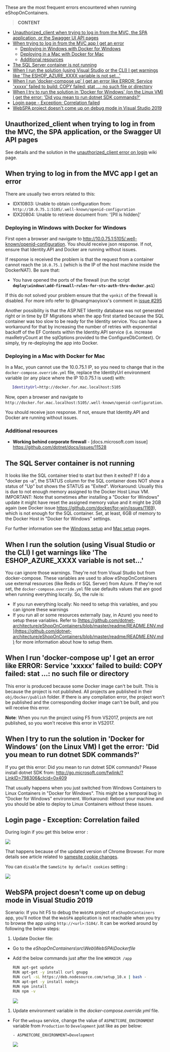 These are the most frequent errors encountered when running eShopOnContainers.

> **CONTENT**

- [Unauthorized_client when trying to log in from the MVC, the SPA application, or the Swagger UI API pages](#unauthorized_client-when-trying-to-log-in-from-the-mvc-the-spa-application-or-the-swagger-ui-api-pages)
- [When trying to log in from the MVC app I get an error](#when-trying-to-log-in-from-the-mvc-app-i-get-an-error)
  - [Deploying in Windows with Docker for Windows](#deploying-in-windows-with-docker-for-windows)
  - [Deploying in a Mac with Docker for Mac](#deploying-in-a-mac-with-docker-for-mac)
  - [Additional resources](#additional-resources)
- [The SQL Server container is not running](#the-sql-server-container-is-not-running)
- [When I run the solution (using Visual Studio or the CLI) I get warnings like 'The ESHOP_AZURE_XXXX variable is not set...'](#when-i-run-the-solution-using-visual-studio-or-the-cli-i-get-warnings-like-the-eshop_azure_xxxx-variable-is-not-set)
- [When I run 'docker-compose up' I get an error like ERROR: Service 'xxxxx' failed to build: COPY failed: stat ...: no such file or directory](#when-i-run-docker-compose-up-i-get-an-error-like-error-service-xxxxx-failed-to-build-copy-failed-stat--no-such-file-or-directory)
- [When I try to run the solution in 'Docker for Windows' (on the Linux VM) I get the error: 'Did you mean to run dotnet SDK commands?'](#when-i-try-to-run-the-solution-in-docker-for-windows-on-the-linux-vm-i-get-the-error-did-you-mean-to-run-dotnet-sdk-commands)
- [Login page - Exception: Correlation failed](#login-page---exception-correlation-failed)
- [WebSPA project doesn't come up on debug mode in Visual Studio 2019](#webspa-project-doesnt-come-up-on-debug-mode-in-visual-studio-2019)

## Unauthorized_client when trying to log in from the MVC, the SPA application, or the Swagger UI API pages

See details and the solution in the [unauthorized_client error on login](unauthorized_client-error-on-login) wiki page.

## When trying to log in from the MVC app I get an error

There are usually two errors related to this:

- IDX10803: Unable to obtain configuration from: `http://10.0.75.1:5105/.well-known/openid-configuration`
- IDX20804: Unable to retrieve document from: '[PII is hidden]'

### Deploying in Windows with Docker for Windows

First open a browser and navigate to <http://10.0.75.1:5105/.well-known/openid-configuration>. You should receive json response. If not, ensure that Identity.API and Docker are running without issues.

If response is received the problem is that the request from a container cannot reach the `10.0.75.1` (which is the IP of the host machine inside the DockerNAT). Be sure that:

- You have opened the ports of the firewall (run the script **`deploy\windows\add-firewall-rules-for-sts-auth-thru-docker.ps1`**)

If this do not solved your problem ensure that the `vpnkit` of the firewall is disabled. For more info refer to @huangmaoyixxx's comment in [issue #295](https://github.com/dotnet-architecture/eShopOnContainers/issues/295)

Another possibility is that the ASP.NET Identity database was not generated right or in time by EF Migrations when the app first started because the SQL container was too slow to be ready for the Identity service. You can have a workaround for that by increasing the number of retries with exponential backoff of the EF Contexts within the Identity.API service (i.e. increase maxRetryCount at the sqlOptions provided to the ConfigureDbContext). Or simply, try re-deploying the app into Docker. 

### Deploying in a Mac with Docker for Mac

In a Mac, youn cannot use the 10.0.75.1 IP, so you need to change that in the `docker-compose.override.yml` file, replace the IdentityUrl environment variable (or any place where the IP 10.0.75.1 is used) with:

 ```bash
    IdentityUrl=http://docker.for.mac.localhost:5105
 ```

Now, open a browser and navigate to `http://docker.for.mac.localhost:5105/.well-known/openid-configuration`. 

You should receive json response. If not, ensure that Identity.API and Docker are running without issues.

### Additional resources

- **Working behind corporate firewall** - [docs.microsoft.com issue]\
  https://github.com/dotnet/docs/issues/11528

## The SQL Server container is not running

It looks like the SQL container tried to start but then it exited?
If I do a "docker ps -a", the STATUS column for the SQL container does NOT show a status of "Up" but shows the STATUS as "Exited".
Workaround: Usually this is due to not enough memory assigned to the Docker Host Linux VM. 
IMPORTANT: Note that sometimes after installing a "Docker for Windows" update it might have reset the assigned memory value and it might be 2GB again (see Docker issue <https://github.com/docker/for-win/issues/1169>), which is not enough for the SQL container. Set, at least, 6GB of memory to the Docker Host in "Docker for Windows" settings.

For further information see the [Windows setup](Windows-setup) and [Mac setup](Mac-setup) pages.

## When I run the solution (using Visual Studio or the CLI) I get warnings like 'The ESHOP_AZURE_XXXX variable is not set...'

You can ignore those warnings. They're not from Visual Studio but from docker-compose. These variables are used to allow eShopOnContainers use external resources (like Redis or SQL Server) from Azure. If they're not set, the `docker-compose.override.yml` file use defaults values that are good when running everything locally. So, the rule is:

- If you run everything locally: No need to setup this variables, and you can ignore these warnings
- If you run all or some resources externally (say, in Azure) you need to setup these variables. Refer to [https://github.com/dotnet-architecture/eShopOnContainers/blob/master/readme/README.ENV.md](https://github.com/dotnet-architecture/eShopOnContainers/blob/master/readme/README.ENV.md) for more information about how to setup them.

## When I run 'docker-compose up' I get an error like ERROR: Service 'xxxxx' failed to build: COPY failed: stat ...: no such file or directory

This error is produced because some Docker image can't be built. This is because the project is not published. All projects are published in their `obj/Docker/publish` folder. If there is any compilation error, the project won't be published and the corresponding docker image can't be built, and you will receive this error.

**Note**: When you run the project using F5 from VS2017, projects are not published, so you won't receive this error in VS2017.

## When I try to run the solution in 'Docker for Windows' (on the Linux VM) I get the error: 'Did you mean to run dotnet SDK commands?'

If you get this error:
Did you mean to run dotnet SDK commands? Please install dotnet SDK from: 
  http://go.microsoft.com/fwlink/?LinkID=798306&clcid=0x409

That usually happens when you just switched from Windows Containers to Linux Containers in "Docker for Windows".
This might be a temporal bug in "Docker for Windows" environment.
Workaround: Reboot your machine and you should be able to deploy to Linux Containers without these issues.


## Login page - Exception: Correlation failed

During login if you get this below error :

![](images/Correlation-failed-error-on-login/correlation-failed.png)

That happens because of the updated version of Chrome Browser. For more details see article related to [samesite cookie changes](https://devblogs.microsoft.com/aspnet/upcoming-samesite-cookie-changes-in-asp-net-and-asp-net-core/).

You can `disable` the `SameSite by default cookies` setting :

![](images/Correlation-failed-error-on-login/same-site-setting-chrome-browser.png)


## WebSPA project doesn't come up on debug mode in Visual Studio 2019

Scenario: If you hit F5 to debug the `WebSPA` project of `eShopOnContainers` app, you'll notice that the `WebSPA` application is not reachable when you try to browse the app using `http://<url>:5104/`. It can be worked around by following the below steps:

1. Update Docker file:

- Go to the *eShopOnContainers\src\Web\WebSPA\Dockerfile*
- Add the below commands just after the line `WORKDIR /app`
  
  ```bash  
  RUN apt-get update
  RUN apt-get -y install curl gnupg
  RUN curl -sL https://deb.nodesource.com/setup_10.x | bash -
  RUN apt-get -y install nodejs
  RUN npm install
  RUN npm -v
  ```

  ![](img/spa/docker-file-changes.png)
  

1. Update environment variable in the *docker-compose.override.yml* file.
   
- For the `webspa` service, change the value of `ASPNETCORE_ENVIRONMENT` variable from `Production` to `Development` just like as per below:

  ```bash
  - ASPNETCORE_ENVIRONMENT=Development
  ```

  ![](img/spa/docker-compose-override-file.png)